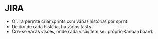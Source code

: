 # JIRA
* O Jira permite criar sprints com várias histórias por sprint.   
* Dentro de cada história, há vários tasks. 
* Cria-se várias visões, onde cada visão tem seu próprio Kanban board. 